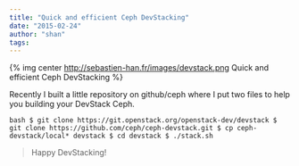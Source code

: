 ```yaml
---
title: "Quick and efficient Ceph DevStacking"
date: "2015-02-24"
author: "shan"
tags: 
---
```


{% img center http://sebastien-han.fr/images/devstack.png Quick and efficient Ceph DevStacking %}

Recently I built a little repository on github/ceph where I put two files to help you building your DevStack Ceph.

`bash $ git clone https://git.openstack.org/openstack-dev/devstack $ git clone https://github.com/ceph/ceph-devstack.git $ cp ceph-devstack/local* devstack $ cd devstack $ ./stack.sh`

  

> Happy DevStacking!

